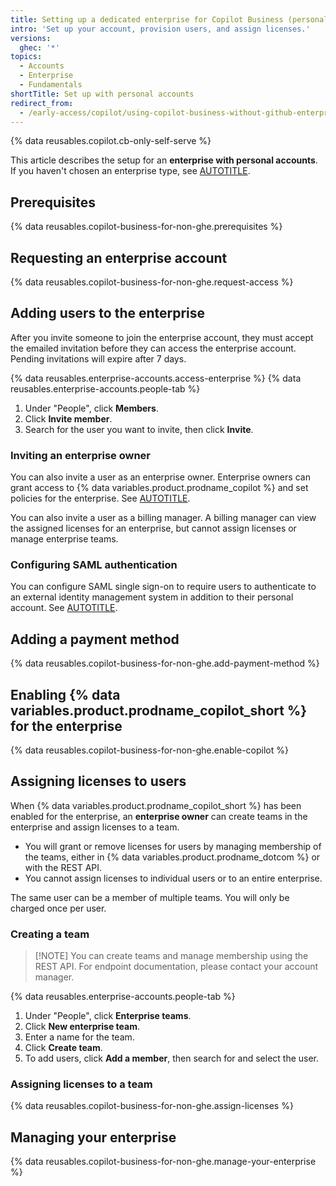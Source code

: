 ```yaml
---
title: Setting up a dedicated enterprise for Copilot Business (personal accounts)
intro: 'Set up your account, provision users, and assign licenses.'
versions:
  ghec: '*'
topics:
  - Accounts
  - Enterprise
  - Fundamentals
shortTitle: Set up with personal accounts
redirect_from:
  - /early-access/copilot/using-copilot-business-without-github-enterprise-personal-accounts
---
```


<!-- expires 2025-10-20 -->
<!-- Part of the Copilot direct licensing rollout -->
<!-- Expired content will be addressed by the Drivers team -->

{% data reusables.copilot.cb-only-self-serve %}

<!-- end expires 2025-10-20 -->

This article describes the setup for an **enterprise with personal accounts**. If you haven't chosen an enterprise type, see [AUTOTITLE](/admin/copilot-business-only/about-enterprise-accounts-for-copilot-business).

## Prerequisites

{% data reusables.copilot-business-for-non-ghe.prerequisites %}

## Requesting an enterprise account

{% data reusables.copilot-business-for-non-ghe.request-access %}

## Adding users to the enterprise

After you invite someone to join the enterprise account, they must accept the emailed invitation before they can access the enterprise account. Pending invitations will expire after 7 days.

{% data reusables.enterprise-accounts.access-enterprise %}
{% data reusables.enterprise-accounts.people-tab %}
1. Under "People", click **Members**.
1. Click **Invite member**.
1. Search for the user you want to invite, then click **Invite**.

### Inviting an enterprise owner

You can also invite a user as an enterprise owner. Enterprise owners can grant access to {% data variables.product.prodname_copilot %} and set policies for the enterprise. See [AUTOTITLE](/admin/managing-accounts-and-repositories/managing-users-in-your-enterprise/inviting-people-to-manage-your-enterprise#inviting-an-enterprise-administrator-to-your-enterprise-account).

You can also invite a user as a billing manager. A billing manager can view the assigned licenses for an enterprise, but cannot assign licenses or manage enterprise teams.

### Configuring SAML authentication

You can configure SAML single sign-on to require users to authenticate to an external identity management system in addition to their personal account. See [AUTOTITLE](/admin/identity-and-access-management/using-saml-for-enterprise-iam/configuring-saml-single-sign-on-for-your-enterprise).

## Adding a payment method

{% data reusables.copilot-business-for-non-ghe.add-payment-method %}

## Enabling {% data variables.product.prodname_copilot_short %} for the enterprise

{% data reusables.copilot-business-for-non-ghe.enable-copilot %}

## Assigning licenses to users

When {% data variables.product.prodname_copilot_short %} has been enabled for the enterprise, an **enterprise owner** can create teams in the enterprise and assign licenses to a team.

* You will grant or remove licenses for users by managing membership of the teams, either in {% data variables.product.prodname_dotcom %} or with the REST API.
* You cannot assign licenses to individual users or to an entire enterprise.

The same user can be a member of multiple teams. You will only be charged once per user.

### Creating a team

> [!NOTE] You can create teams and manage membership using the REST API. For endpoint documentation, please contact your account manager.

{% data reusables.enterprise-accounts.people-tab %}
1. Under "People", click **Enterprise teams**.
1. Click **New enterprise team**.
1. Enter a name for the team.
1. Click **Create team**.
1. To add users, click **Add a member**, then search for and select the user.

### Assigning licenses to a team

{% data reusables.copilot-business-for-non-ghe.assign-licenses %}

## Managing your enterprise

{% data reusables.copilot-business-for-non-ghe.manage-your-enterprise %}
